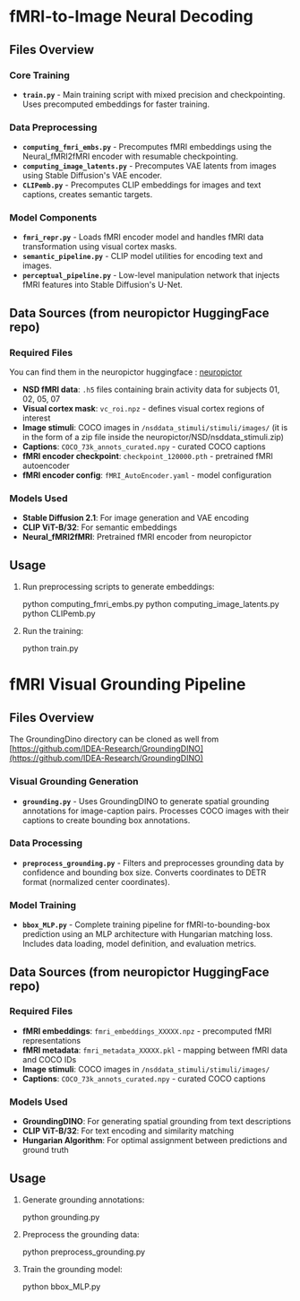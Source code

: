 # fMRI-to-Image Neural Decoding

## Files Overview

### Core Training

- **`train.py`** - Main training script with mixed precision and checkpointing. Uses precomputed embeddings for faster training.

### Data Preprocessing

- **`computing_fmri_embs.py`** - Precomputes fMRI embeddings using the Neural_fMRI2fMRI encoder with resumable checkpointing.
- **`computing_image_latents.py`** - Precomputes VAE latents from images using Stable Diffusion's VAE encoder.
- **`CLIPemb.py`** - Precomputes CLIP embeddings for images and text captions, creates semantic targets.

### Model Components

- **`fmri_repr.py`** - Loads fMRI encoder model and handles fMRI data transformation using visual cortex masks.
- **`semantic_pipeline.py`** - CLIP model utilities for encoding text and images.
- **`perceptual_pipeline.py`** - Low-level manipulation network that injects fMRI features into Stable Diffusion's U-Net.

## Data Sources (from neuropictor HuggingFace repo)

### Required Files

You can find them in the neuropictor huggingface : [neuropictor](https://huggingface.co/Fudan-fMRI/neuropictor/tree/main)

- **NSD fMRI data**: `.h5` files containing brain activity data for subjects 01, 02, 05, 07
- **Visual cortex mask**: `vc_roi.npz` - defines visual cortex regions of interest
- **Image stimuli**: COCO images in `/nsddata_stimuli/stimuli/images/` (it is in the form of a zip file inside the neuropictor/NSD/nsddata_stimuli.zip)
- **Captions**: `COCO_73k_annots_curated.npy` - curated COCO captions
- **fMRI encoder checkpoint**: `checkpoint_120000.pth` - pretrained fMRI autoencoder
- **fMRI encoder config**: `fMRI_AutoEncoder.yaml` - model configuration

### Models Used

- **Stable Diffusion 2.1**: For image generation and VAE encoding
- **CLIP ViT-B/32**: For semantic embeddings
- **Neural_fMRI2fMRI**: Pretrained fMRI encoder from neuropictor

## Usage

1. Run preprocessing scripts to generate embeddings:

   python computing_fmri_embs.py
   python computing_image_latents.py  
   python CLIPemb.py

2. Run the training:

   python train.py

# fMRI Visual Grounding Pipeline

## Files Overview

The GroundingDino directory can be cloned as well from [https://github.com/IDEA-Research/GroundingDINO](https://github.com/IDEA-Research/GroundingDINO)

### Visual Grounding Generation

- **`grounding.py`** - Uses GroundingDINO to generate spatial grounding annotations for image-caption pairs. Processes COCO images with their captions to create bounding box annotations.

### Data Processing

- **`preprocess_grounding.py`** - Filters and preprocesses grounding data by confidence and bounding box size. Converts coordinates to DETR format (normalized center coordinates).

### Model Training

- **`bbox_MLP.py`** - Complete training pipeline for fMRI-to-bounding-box prediction using an MLP architecture with Hungarian matching loss. Includes data loading, model definition, and evaluation metrics.

## Data Sources (from neuropictor HuggingFace repo)

### Required Files

- **fMRI embeddings**: `fmri_embeddings_XXXXX.npz` - precomputed fMRI representations
- **fMRI metadata**: `fmri_metadata_XXXXX.pkl` - mapping between fMRI data and COCO IDs
- **Image stimuli**: COCO images in `/nsddata_stimuli/stimuli/images/`
- **Captions**: `COCO_73k_annots_curated.npy` - curated COCO captions

### Models Used

- **GroundingDINO**: For generating spatial grounding from text descriptions
- **CLIP ViT-B/32**: For text encoding and similarity matching
- **Hungarian Algorithm**: For optimal assignment between predictions and ground truth

## Usage

1. Generate grounding annotations:

   python grounding.py

2. Preprocess the grounding data:

   python preprocess_grounding.py

3. Train the grounding model:

   python bbox_MLP.py
